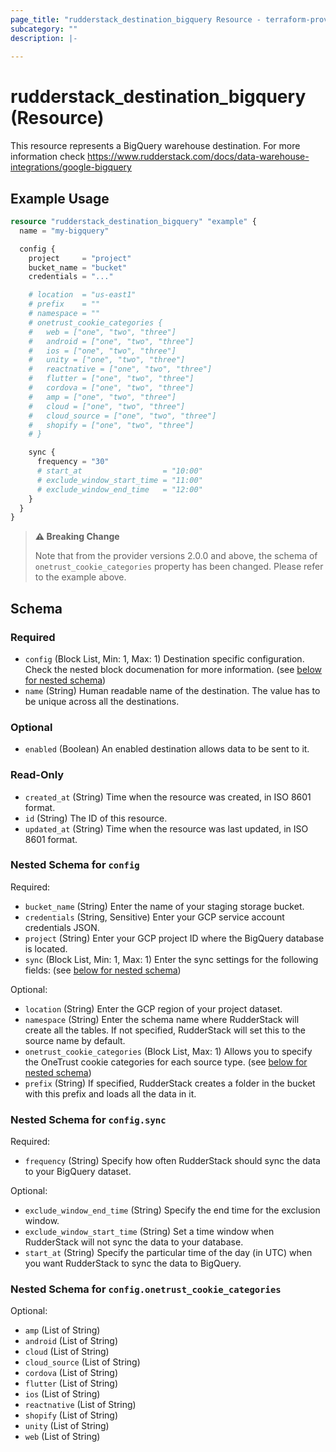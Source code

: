 ```yaml
---
page_title: "rudderstack_destination_bigquery Resource - terraform-provider-rudderstack"
subcategory: ""
description: |-
  
---
```


# rudderstack_destination_bigquery (Resource)

This resource represents a BigQuery warehouse destination. For more information check 
https://www.rudderstack.com/docs/data-warehouse-integrations/google-bigquery

## Example Usage

```terraform
resource "rudderstack_destination_bigquery" "example" {
  name = "my-bigquery"

  config {
    project     = "project"
    bucket_name = "bucket"
    credentials = "..."

    # location  = "us-east1"
    # prefix    = ""
    # namespace = ""
    # onetrust_cookie_categories {
    #   web = ["one", "two", "three"]
    #   android = ["one", "two", "three"]
    #   ios = ["one", "two", "three"]
    #   unity = ["one", "two", "three"]
    #   reactnative = ["one", "two", "three"]
    #   flutter = ["one", "two", "three"]
    #   cordova = ["one", "two", "three"]
    #   amp = ["one", "two", "three"]
    #   cloud = ["one", "two", "three"]
    #   cloud_source = ["one", "two", "three"]
    #   shopify = ["one", "two", "three"]
    # }

    sync {
      frequency = "30"
      # start_at                  = "10:00"
      # exclude_window_start_time = "11:00"
      # exclude_window_end_time   = "12:00"
    }
  }
}
```

> **⚠️ Breaking Change**
> 
> Note that from the provider versions 2.0.0 and above, the schema of `onetrust_cookie_categories` property has been changed. Please refer to the example above.

<!-- schema generated by tfplugindocs -->
## Schema

### Required

- `config` (Block List, Min: 1, Max: 1) Destination specific configuration. Check the nested block documenation for more information. (see [below for nested schema](#nestedblock--config))
- `name` (String) Human readable name of the destination. The value has to be unique across all the destinations.

### Optional

- `enabled` (Boolean) An enabled destination allows data to be sent to it.

### Read-Only

- `created_at` (String) Time when the resource was created, in ISO 8601 format.
- `id` (String) The ID of this resource.
- `updated_at` (String) Time when the resource was last updated, in ISO 8601 format.

<a id="nestedblock--config"></a>
### Nested Schema for `config`

Required:

- `bucket_name` (String) Enter the name of your staging storage bucket.
- `credentials` (String, Sensitive) Enter your GCP service account credentials JSON.
- `project` (String) Enter your GCP project ID where the BigQuery database is located.
- `sync` (Block List, Min: 1, Max: 1) Enter the sync settings for the following fields: (see [below for nested schema](#nestedblock--config--sync))

Optional:

- `location` (String) Enter the GCP region of your project dataset.
- `namespace` (String) Enter the schema name where RudderStack will create all the tables. If not specified, RudderStack will set this to the source name by default.
- `onetrust_cookie_categories` (Block List, Max: 1) Allows you to specify the OneTrust cookie categories for each source type. (see [below for nested schema](#nestedblock--config--onetrust_cookie_categories))
- `prefix` (String) If specified, RudderStack creates a folder in the bucket with this prefix and loads all the data in it.

<a id="nestedblock--config--sync"></a>
### Nested Schema for `config.sync`

Required:

- `frequency` (String) Specify how often RudderStack should sync the data to your BigQuery dataset.

Optional:

- `exclude_window_end_time` (String) Specify the end time for the exclusion window.
- `exclude_window_start_time` (String) Set a time window when RudderStack will not sync the data to your database.
- `start_at` (String) Specify the particular time of the day (in UTC) when you want RudderStack to sync the data to BigQuery.


<a id="nestedblock--config--onetrust_cookie_categories"></a>
### Nested Schema for `config.onetrust_cookie_categories`

Optional:

- `amp` (List of String)
- `android` (List of String)
- `cloud` (List of String)
- `cloud_source` (List of String)
- `cordova` (List of String)
- `flutter` (List of String)
- `ios` (List of String)
- `reactnative` (List of String)
- `shopify` (List of String)
- `unity` (List of String)
- `web` (List of String)
